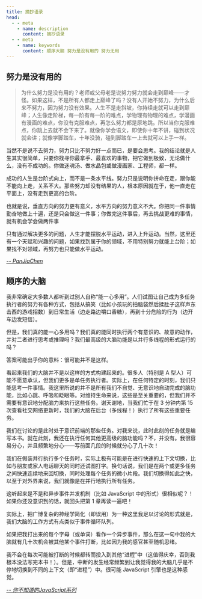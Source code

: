 ```yaml
---
title: 摘抄语录
head:
  - - meta
    - name: description
      content: 摘抄语录
  - - meta
    - name: keywords
      content: 顺序大脑 努力是没有用的 努力无用
---
```


## 努力是没有用的
 
> 为什么努力是没有用的？老师或父母老是说努力努力就会走到巅峰——才怪。如果这样，不是所有人都走上巅峰了吗？没有人开始不努力，为什么后来不努力，因为努力没有效果。人生不是走斜坡，你持续走就可以走到巅峰；人生像走阶梯，每一阶有每一阶的难点，学物理有物理的难点，学漫画有漫画的难点，你没有克服难点，再怎么努力都是原地跳。所以当你克服难点，你跳上去就不会下来了。就像你学会语文，即使你十年不讲，碰到状况就会讲；就像学脚踏车，十年没骑，碰到脚踏车一上去就可以上手一样。

当然不是说不去努力，努力只比不努力好一点而已，是要会思考。我的结论就是人生其实很简单，只要你找寻你最拿手、最喜欢的事物，把它做到极致，无论做什么，没有不成功的。你做迷魂汤、做水晶包或做漫画家、工程师，都一样。

成功的人生是台阶式向上，而不是一条水平线。努力只是说明你拼命在走，跟你能不能向上走，关系不大。那些努力却没有结果的人，根本原因就在于，他一直走在平面上，没有走到更高的台阶。

也就是说，垂直方向的努力更有意义，水平方向的努力意义不大。你把同一件事情勤奋地做上十遍，还是只会做这一件事；你做完这件事后，再去挑战更难的事情，就有机会学会做两件事

只有通过解决更多的问题，人生才能摆脱水平运动，进入上升运动。当然，这里还有一个天赋和兴趣的问题，如果找到属于你的领域，不用特别努力就能上台阶；如果找不对领域，再努力也只能做水平运动。

<cite>[-- PanJiaChen](https://panjiachen.github.io/awesome-bookmarks/blog/other.html#%E5%8A%AA%E5%8A%9B%E6%98%AF%E6%B2%A1%E6%9C%89%E7%94%A8%E7%9A%84)</cite>

## 顺序的大脑

我非常确定大多数人都听到过别人自称“能一心多用”。人们试图让自己成为多任务执行者的努力有各种方式，包括从搞笑（比如小孩玩的拍脑袋然后揉肚子这样声东击西的游戏招数）到日常生活（边走路边嚼口香糖），再到十分危险的行为（边开车边发短信）。

但是，我们真的能一心多用吗？我们真的能同时执行两个有意识的、故意的动作，并对二者进行思考或推理吗？我们最高级的大脑功能是以并行多线程的形式运行的吗？

答案可能出乎你的意料：很可能并不是这样。

看起来我们的大脑并不是以这样的方式构建起来的。很多人（特别是 A 型人）可能不愿意承认，但我们更多是单任务执行者。实际上，在任何特定的时刻，我们只能思考一件事情。我这里所说的并不是所有我们不自觉、无意识地自动完成的脑功能，比如心跳、呼吸和眨眼等。对维持生命来说，这些是至关重要的，但我们并不需要有意识地分配脑力来执行这些任务。谢天谢地，当我们忙于在 3 分钟内第 15 次查看社交网络更新时，我们的大脑在后台（多线程！）执行了所有这些重要任务。

我们在讨论的是此时处于意识前端的那些任务。对我来说，此时此刻的任务就是编写本书。就在此刻，我还在执行任何其他更高级的脑功能吗？不，并没有。我很容易分心，并且频繁地分心——写前面几段的时候就分心了几十次！

我们在假装并行执行多个任务时，实际上极有可能是在进行快速的上下文切换，比如与朋友或家人电话聊天的同时还试图打字。换句话说，我们是在两个或更多任务之间快速连续地来回切换，同时处理每个任务的微小片段。我们切换得如此之快，以至于对外界来说，我们就像是在并行地执行所有任务。

这听起来是不是和异步事件并发机制（比如 JavaScript 中的形式）很相似呢？！如果你还没意识到的话，就回头把第 1 章再读一遍吧！

实际上，把广博复杂的神经学简化（即误用）为一种这里我足以讨论的形式就是，我们大脑的工作方式有点类似于事件循环队列。

如果把我打出来的每个字母（或单词）看作一个异步事件，那么在这一句中我的大脑就有几十次机会被其他某个事件打断，比如因为我的感官甚至随机思绪。

我不会在每次可能被打断的时候都转而投入到其他“进程”中（这值得庆幸，否则我根本没法写完本书！）。但是，中断的发生经常频繁到让我觉得我的大脑几乎是不停地切换到不同的上下文（即“进程”）中。很可能 JavaScript 引擎也是这种感觉。

<cite>[-- 你不知道的JavaScript系列](https://github.com/getify/You-Dont-Know-JS/blob/1ed-zh-CN/async%20%26%20performance/ch2.md#%E9%A1%BA%E5%BA%8F%E7%9A%84%E5%A4%A7%E8%84%91)</cite>
